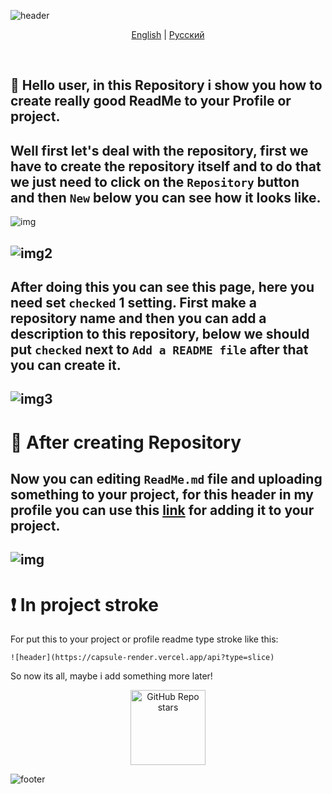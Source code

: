 ![header](https://capsule-render.vercel.app/api?type=waving&height=200&color=A3DCBE&text=BetterReadme&section=header&fontSize=40&desc=For%20your%20Profile%20or%20Project&fontAlign=50&fontAlignY=40&descAlignY=50&descAlign=52&animation=twinkling)
<p align="center"> 
  <a href="README.md">English</a> 
  |
  <a href="/docs/README_ru.md">Русский</a> 
</p>
<br/>

## 📜 Hello user, in this Repository i show you how to create really good ReadMe to your Profile or project.
Well first let's deal with the repository, first we have to create the repository itself and to do that we just need to click on the `Repository` button and then `New` below you can see how it looks like.
-----
![img](https://github.com/user-attachments/assets/da935582-a017-4d77-b52c-b80d8ea3ebb1)

![img2](https://github.com/user-attachments/assets/0b41b6d9-8cb6-4109-9a18-e36f49e77749)
-----
After doing this you can see this page, here you need set `checked` 1 setting. First make a repository name and then you can add a description to this repository, below we should put `checked` next to `Add a README file` after that you can create it.
-----
![img3](https://github.com/user-attachments/assets/562ba7e6-79b2-404c-aeff-80e12b9344ca)
-----
# 📕 After creating Repository
Now you can editing `ReadMe.md` file and uploading something to your project, for this header **in my profile** you can use this [link](https://capsule-render.vercel.app/) for adding it to your project.
-----
![img](https://github.com/user-attachments/assets/8f00577d-68a4-4a84-86bd-06cc387149d8)
-----
# ❗ In project stroke
For put this to your project or profile readme type stroke like this:
```
![header](https://capsule-render.vercel.app/api?type=slice)
```
So now its all, maybe i add something more later!
<p align="center">
    <img alt="GitHub Repo stars" src="https://img.shields.io/github/stars/BelkasPro/BetterReadme?style=for-the-badge&label=Stars" width="120">
</p>

![footer](https://capsule-render.vercel.app/api?type=waving&height=100&color=A3DCBE&section=footer)
